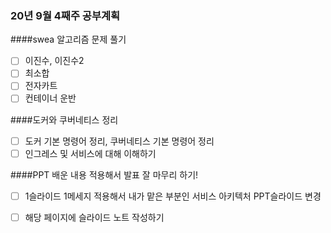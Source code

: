 ### 20년 9월 4째주 공부계획

####swea 알고리즘 문제 풀기
- [ ] 이진수, 이진수2
- [ ] 최소합
- [ ] 전자카트
- [ ] 컨테이너 운반

####도커와 쿠버네티스 정리
- [ ] 도커 기본 명령어 정리, 쿠버네티스 기본 명령어 정리
- [ ] 인그레스 및 서비스에 대해 이해하기

####PPT 배운 내용 적용해서 발표 잘 마무리 하기!
- [ ] 1슬라이드 1메세지 적용해서 내가 맡은 부분인 서비스 아키텍처 PPT슬라이드 변경
- [ ] 해당 페이지에 슬라이드 노트 작성하기
    